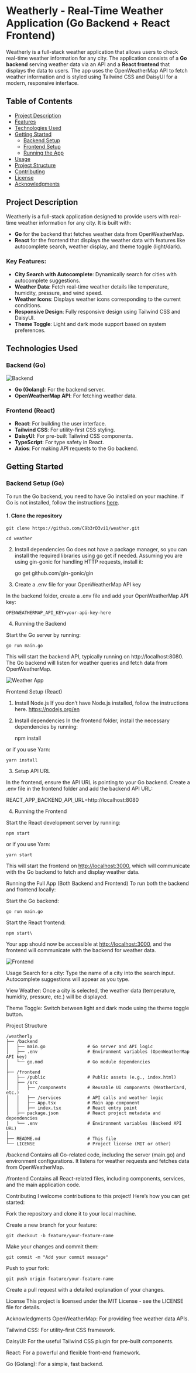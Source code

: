 # Weatherly - Real-Time Weather Application (Go Backend + React Frontend)

Weatherly is a full-stack weather application that allows users to check real-time weather information for any city. The application consists of a **Go backend** serving weather data via an API and a **React frontend** that displays the data to users. The app uses the OpenWeatherMap API to fetch weather information and is styled using Tailwind CSS and DaisyUI for a modern, responsive interface.

## Table of Contents

- [Project Description](#project-description)
- [Features](#features)
- [Technologies Used](#technologies-used)
- [Getting Started](#getting-started)
  - [Backend Setup](#backend-setup)
  - [Frontend Setup](#frontend-setup)
  - [Running the App](#running-the-app)
- [Usage](#usage)
- [Project Structure](#project-structure)
- [Contributing](#contributing)
- [License](#license)
- [Acknowledgments](#acknowledgments)

## Project Description

Weatherly is a full-stack application designed to provide users with real-time weather information for any city. It is built with:

- **Go** for the backend that fetches weather data from OpenWeatherMap.
- **React** for the frontend that displays the weather data with features like autocomplete search, weather display, and theme toggle (light/dark).
  
### Key Features:

- **City Search with Autocomplete**: Dynamically search for cities with autocomplete suggestions.
- **Weather Data**: Fetch real-time weather details like temperature, humidity, pressure, and wind speed.
- **Weather Icons**: Displays weather icons corresponding to the current conditions.
- **Responsive Design**: Fully responsive design using Tailwind CSS and DaisyUI.
- **Theme Toggle**: Light and dark mode support based on system preferences.

## Technologies Used

### Backend (Go)

![Backend](./weathercode.png)

- **Go (Golang)**: For the backend server.
- **OpenWeatherMap API**: For fetching weather data.

### Frontend (React)

- **React**: For building the user interface.
- **Tailwind CSS**: For utility-first CSS styling.
- **DaisyUI**: For pre-built Tailwind CSS components.
- **TypeScript**: For type safety in React.
- **Axios**: For making API requests to the Go backend.

## Getting Started

### Backend Setup (Go)

To run the Go backend, you need to have Go installed on your machine. If Go is not installed, follow the instructions [here](https://golang.org/doc/install).

#### 1. Clone the repository

    git clone https://github.com/C9b3rD3vi1/weather.git

    cd weather

2. Install dependencies
Go does not have a package manager, so you can install the required libraries using go get if needed. Assuming you are using gin-gonic for handling HTTP requests, install it:

    go get github.com/gin-gonic/gin

3. Create a .env file for your OpenWeatherMap API key

In the backend folder, create a .env file and add your OpenWeatherMap API key:

    OPENWEATHERMAP_API_KEY=your-api-key-here

4. Running the Backend

Start the Go server by running:

    go run main.go

This will start the backend API, typically running on http://localhost:8080. The Go backend will listen for weather queries and fetch data from OpenWeatherMap.

![Weather App](./ternimal.png)


Frontend Setup (React)

1. Install Node.js
If you don’t have Node.js installed, follow the instructions here.
<https://nodejs.org/en>

2. Install dependencies
In the frontend folder, install the necessary dependencies by running:

    npm install

or if you use Yarn:

    yarn install

3. Setup API URL

In the frontend, ensure the API URL is pointing to your Go backend. Create a .env file in the frontend folder and add the backend API URL:

REACT_APP_BACKEND_API_URL=http://localhost:8080

4. Running the Frontend

Start the React development server by running:

    npm start

or if you use Yarn:

    yarn start

This will start the frontend on <http://localhost:3000>, which will communicate with the Go backend to fetch and display weather data.

Running the Full App (Both Backend and Frontend)
To run both the backend and frontend locally:

Start the Go backend:

    go run main.go

Start the React frontend:

    npm start\

Your app should now be accessible at <http://localhost:3000>, and the frontend will communicate with the backend for weather data.

![Frontend](./frontend.png)

Usage
Search for a city: Type the name of a city into the search input. Autocomplete suggestions will appear as you type.

View Weather: Once a city is selected, the weather data (temperature, humidity, pressure, etc.) will be displayed.

Theme Toggle: Switch between light and dark mode using the theme toggle button.

Project Structure

    /weatherly
    ├── /backend
    │   ├── main.go                # Go server and API logic
    │   ├── .env                   # Environment variables (OpenWeatherMap API key)
    │   └── go.mod                 # Go module dependencies
    │
    ├── /frontend
    │   ├── /public                # Public assets (e.g., index.html)
    │   ├── /src
    │   │   ├── /components        # Reusable UI components (WeatherCard, etc.)
    │   │   ├── /services          # API calls and weather logic
    │   │   ├── App.tsx            # Main app component
    │   │   ├── index.tsx          # React entry point
    │   ├── package.json           # React project metadata and dependencies
    │   └── .env                   # Environment variables (Backend API URL)
    │
    ├── README.md                  # This file
    └── LICENSE                    # Project license (MIT or other)

/backend
Contains all Go-related code, including the server (main.go) and environment configurations. It listens for weather requests and fetches data from OpenWeatherMap.

/frontend
Contains all React-related files, including components, services, and the main application code.

Contributing
I welcome contributions to this project! Here’s how you can get started:

Fork the repository and clone it to your local machine.

Create a new branch for your feature:

    git checkout -b feature/your-feature-name

Make your changes and commit them:

    git commit -m "Add your commit message"

Push to your fork:

    git push origin feature/your-feature-name

Create a pull request with a detailed explanation of your changes.

License
This project is licensed under the MIT License - see the LICENSE file for details.

Acknowledgments
OpenWeatherMap: For providing free weather data APIs.

Tailwind CSS: For utility-first CSS framework.

DaisyUI: For the useful Tailwind CSS plugin for pre-built components.

React: For a powerful and flexible front-end framework.

Go (Golang): For a simple, fast backend.
